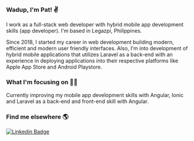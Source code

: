 ### Wadup, I'm Pat! ✌

I work as a full-stack web developer with hybrid mobile app development skills (app developer). I'm based in Legazpi, Philippines.

Since 2018, I started my career in web development building modern, efficient and modern user friendly interfaces. Also, I'm into development of hybrid mobile applications that utilizes Laravel as a back-end with an experience in deploying applications into their respective platforms like Apple App Store and Android Playstore.

### What I'm focusing on 👨‍💻

Currently improving my mobile app development skills with Angular, Ionic and Laravel as a back-end and front-end skill with Angular.<br />

### Find me elsewhere 🌎

[![Linkedin Badge](https://img.shields.io/badge/-LinkedIn-blue?style=flat-square&logo=Linkedin&logoColor=white&link=https://www.linkedin.com/in/patrickmataba//)](https://www.linkedin.com/in/patrickmataba/)
